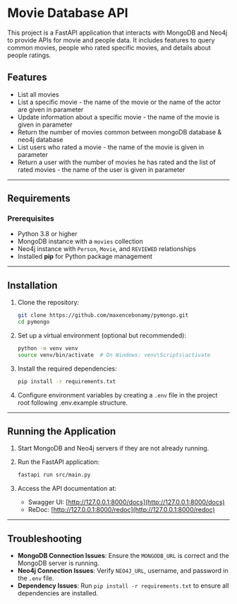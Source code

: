 # Movie Database API

This project is a FastAPI application that interacts with MongoDB and Neo4j to provide APIs for movie and people data. It includes features to query common movies, people who rated specific movies, and details about people ratings.

## Features
- List all movies 
- List a specific movie - the name of the movie or the name of the actor are given in parameter 
- Update information about a specific movie - the name of the movie is given in parameter
- Return the number of movies common between mongoDB database & neo4j database 
- List users who rated a movie - the name of the movie is given in parameter 
- Return a user with the number of movies he has rated and the list of rated movies - the name of the user is given in parameter 
---

## Requirements
### Prerequisites
- Python 3.8 or higher
- MongoDB instance with a `movies` collection
- Neo4j instance with `Person`, `Movie`, and `REVIEWED` relationships
- Installed **pip** for Python package management

---

## Installation

1. Clone the repository:
   ```bash
   git clone https://github.com/maxencebonamy/pymongo.git
   cd pymongo
   ```

2. Set up a virtual environment (optional but recommended):
   ```bash
   python -m venv venv
   source venv/bin/activate  # On Windows: venv\Scripts\activate
   ```

3. Install the required dependencies:
   ```bash
   pip install -r requirements.txt
   ```

4. Configure environment variables by creating a `.env` file in the project root following .env.example structure.

---

## Running the Application

1. Start MongoDB and Neo4j servers if they are not already running.

2. Run the FastAPI application:
   ```bash
   fastapi run src/main.py
   ```

3. Access the API documentation at:
    - Swagger UI: [http://127.0.0.1:8000/docs](http://127.0.0.1:8000/docs)
    - ReDoc: [http://127.0.0.1:8000/redoc](http://127.0.0.1:8000/redoc)

---

## Troubleshooting

- **MongoDB Connection Issues**: Ensure the `MONGODB_URL` is correct and the MongoDB server is running.
- **Neo4j Connection Issues**: Verify `NEO4J_URL`, username, and password in the `.env` file.
- **Dependency Issues**: Run `pip install -r requirements.txt` to ensure all dependencies are installed.
